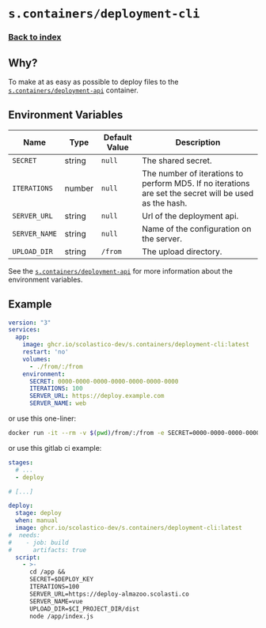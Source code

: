 # `s.containers/deployment-cli`
### [Back to index](../../README.md)

## Why?
To make at as easy as possible to deploy files to the [`s.containers/deployment-api`](../deployment-api/README.md) container.

## Environment Variables
| Name          | Type   | Default Value | Description                                                                                            |
|---------------|--------|---------------|--------------------------------------------------------------------------------------------------------|
| `SECRET`      | string | `null`        | The shared secret.                                                                                     |
| `ITERATIONS`  | number | `null`        | The number of iterations to perform MD5. If no iterations are set the secret will be used as the hash. |
| `SERVER_URL`  | string | `null`        | Url of the deployment api.                                                                             |
| `SERVER_NAME` | string | `null`        | Name of the configuration on the server.                                                               |
| `UPLOAD_DIR`  | string | `/from`       | The upload directory.                                                                                  |

See the [`s.containers/deployment-api`](../deployment-api/README.md) for more information about the environment variables.

## Example
```yaml
version: "3"
services:
  app:
    image: ghcr.io/scolastico-dev/s.containers/deployment-cli:latest
    restart: 'no'
    volumes:
      - ./from/:/from
    environment:
      SECRET: 0000-0000-0000-0000-0000-0000-0000
      ITERATIONS: 100
      SERVER_URL: https://deploy.example.com
      SERVER_NAME: web
```

or use this one-liner:
```bash
docker run -it --rm -v $(pwd)/from/:/from -e SECRET=0000-0000-0000-0000-0000-0000-0000 -e ITERATIONS=100 -e SERVER_URL=https://deploy.example.com -e SERVER_NAME=web ghcr.io/scolastico-dev/s.containers/deployment-cli:latest
```

or use this gitlab ci example:
```yaml
stages:
  # ...
  - deploy

# [...]

deploy:
  stage: deploy
  when: manual
  image: ghcr.io/scolastico-dev/s.containers/deployment-cli:latest
#  needs:
#    - job: build
#      artifacts: true
  script:
    - >-
      cd /app &&
      SECRET=$DEPLOY_KEY
      ITERATIONS=100
      SERVER_URL=https://deploy-almazoo.scolasti.co
      SERVER_NAME=vue
      UPLOAD_DIR=$CI_PROJECT_DIR/dist
      node /app/index.js
```
